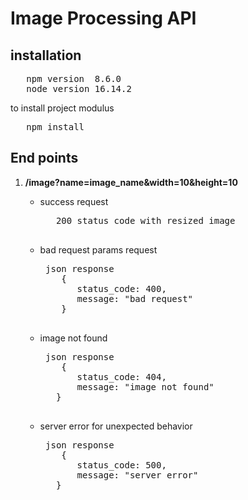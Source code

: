 # Image Processing API

## installation

<pre>
   npm version  8.6.0 
   node version 16.14.2
</pre>
to install project modulus
<pre>
   npm install 
</pre>


## End points

1. **/image?name=image_name&width=10&height=10**
   
   - success request
      <pre>
        200 status code with resized image 
      </pre>
   - bad request params request
      <pre>
      json response 
         {
            status_code: 400,
            message: "bad request"
         }      
      </pre>
   - image not found 
      <pre>
      json response 
         {
            status_code: 404,
            message: "image not found"
        }      
      </pre>
   - server error for unexpected behavior
      <pre>
      json response 
         {
            status_code: 500,
            message: "server error"
        }      
      </pre>
